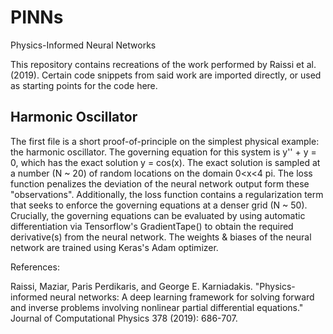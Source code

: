 # PINNs
Physics-Informed Neural Networks

This repository contains recreations of the work performed by Raissi et al. (2019). Certain code snippets from said work are imported directly, or used as starting points for the code here.

## Harmonic Oscillator
The first file is a short proof-of-principle on the simplest physical example: the harmonic oscillator. The governing equation for this system is 
y'' + y = 0, which has the exact solution y = cos(x). The exact solution is sampled at a number (N ~ 20) of random locations on the domain 0<x<4 pi. The loss function penalizes the deviation of the neural network output form these "observations". Additionally, the loss function contains a regularization term that seeks to enforce the governing equations at a denser grid (N ~ 50). Crucially, the governing equations can be evaluated by using automatic differentiation via Tensorflow's GradientTape() to obtain the required derivative(s) from the neural network. The weights & biases of the neural network are trained using Keras's Adam optimizer.




References:

Raissi, Maziar, Paris Perdikaris, and George E. Karniadakis. "Physics-informed neural networks: A deep learning framework for solving forward and inverse problems involving nonlinear partial differential equations." Journal of Computational Physics 378 (2019): 686-707.
